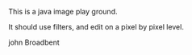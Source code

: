 
This is a java image play ground.

It should use filters, and edit on a pixel by pixel level.

john Broadbent 
